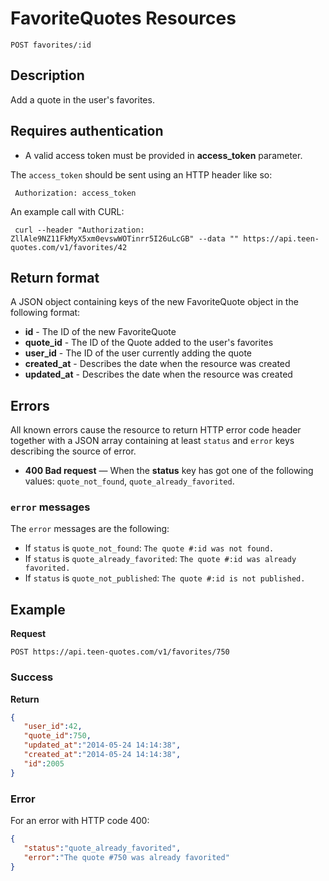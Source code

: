 # FavoriteQuotes Resources

    POST favorites/:id

## Description
Add a quote in the user's favorites.

## Requires authentication
* A valid access token must be provided in **access_token** parameter.

The `access_token` should be sent using an HTTP header like so:

     Authorization: access_token

An example call with CURL:

     curl --header "Authorization: ZllAle9NZ11FkMyX5xm0evswWOTinrr5I26uLcGB" --data "" https://api.teen-quotes.com/v1/favorites/42

## Return format
A JSON object containing keys of the new FavoriteQuote object in the following format:

- **id** - The ID of the new FavoriteQuote
- **quote_id** - The ID of the Quote added to the user's favorites
- **user_id** - The ID of the user currently adding the quote
- **created_at** - Describes the date when the resource was created
- **updated_at** - Describes the date when the resource was created

## Errors
All known errors cause the resource to return HTTP error code header together with a JSON array containing at least `status` and `error` keys describing the source of error.

- **400 Bad request** — When the **status** key has got one of the following values: `quote_not_found`, `quote_already_favorited`.

### `error` messages
The `error` messages are the following:

- If `status` is `quote_not_found`: `The quote #:id was not found.`
- If `status` is `quote_already_favorited`: `The quote #:id was already favorited.`
- If `status` is `quote_not_published`: `The quote #:id is not published.`

## Example
**Request**

    POST https://api.teen-quotes.com/v1/favorites/750

### Success
**Return**
``` json
{
   "user_id":42,
   "quote_id":750,
   "updated_at":"2014-05-24 14:14:38",
   "created_at":"2014-05-24 14:14:38",
   "id":2005
}
```
### Error
For an error with HTTP code 400:
``` json
{
   "status":"quote_already_favorited",
   "error":"The quote #750 was already favorited"
}
```